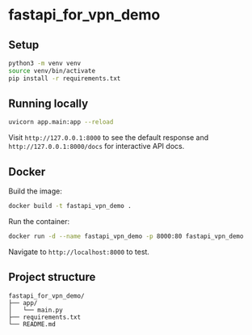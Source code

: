 # fastapi_for_vpn_demo

## Setup

```bash
python3 -m venv venv
source venv/bin/activate
pip install -r requirements.txt
```

## Running locally

```bash
uvicorn app.main:app --reload
```

Visit `http://127.0.0.1:8000` to see the default response and `http://127.0.0.1:8000/docs` for interactive API docs.

## Docker

Build the image:

```bash
docker build -t fastapi_vpn_demo .
```

Run the container:

```bash
docker run -d --name fastapi_vpn_demo -p 8000:80 fastapi_vpn_demo
```

Navigate to `http://localhost:8000` to test.

## Project structure

```
fastapi_for_vpn_demo/
├── app/
│   └── main.py
├── requirements.txt
└── README.md
```